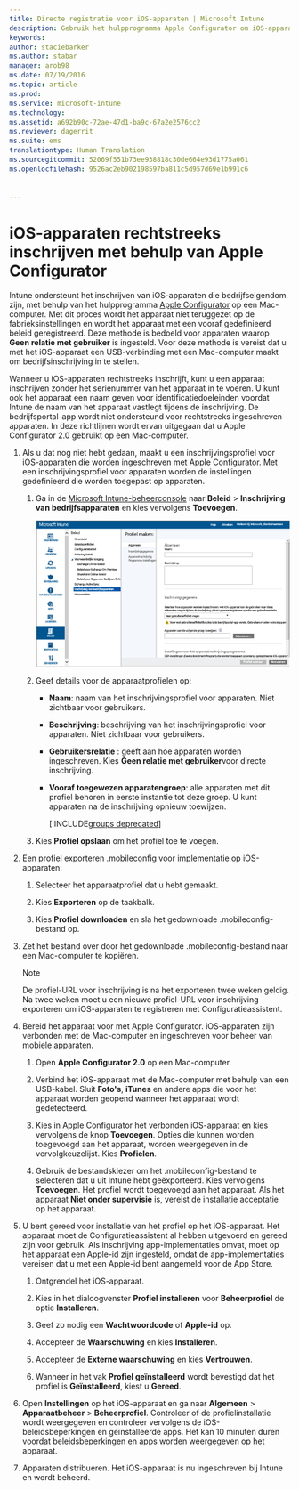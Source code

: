 ```yaml
---
title: Directe registratie voor iOS-apparaten | Microsoft Intune
description: Gebruik het hulpprogramma Apple Configurator om iOS-apparaten in bedrijfseigendom rechtstreeks in te schrijven met een vooraf gedefinieerde beleid door ze via een USB-poort verbinding te laten maken met een Mac-computer.
keywords: 
author: staciebarker
ms.author: stabar
manager: arob98
ms.date: 07/19/2016
ms.topic: article
ms.prod: 
ms.service: microsoft-intune
ms.technology: 
ms.assetid: a692b90c-72ae-47d1-ba9c-67a2e2576cc2
ms.reviewer: dagerrit
ms.suite: ems
translationtype: Human Translation
ms.sourcegitcommit: 52069f551b73ee938818c30de664e93d1775a061
ms.openlocfilehash: 9526ac2eb902198597ba811c5d957d69e1b991c6


---
```


# <a name="directly-enroll-ios-devices-by-using-apple-configurator"></a>iOS-apparaten rechtstreeks inschrijven met behulp van Apple Configurator
Intune ondersteunt het inschrijven van iOS-apparaten die bedrijfseigendom zijn, met behulp van het hulpprogramma [Apple Configurator](http://go.microsoft.com/fwlink/?LinkId=518017) op een Mac-computer. Met dit proces wordt het apparaat niet teruggezet op de fabrieksinstellingen en wordt het apparaat met een vooraf gedefinieerd beleid geregistreerd. Deze methode is bedoeld voor apparaten waarop **Geen relatie met gebruiker** is ingesteld. Voor deze methode is vereist dat u met het iOS-apparaat een USB-verbinding met een Mac-computer maakt om bedrijfsinschrijving in te stellen.

Wanneer u iOS-apparaten rechtstreeks inschrijft, kunt u een apparaat inschrijven zonder het serienummer van het apparaat in te voeren. U kunt ook het apparaat een naam geven voor identificatiedoeleinden voordat Intune de naam van het apparaat vastlegt tijdens de inschrijving. De bedrijfsportal-app wordt niet ondersteund voor rechtstreeks ingeschreven apparaten. In deze richtlijnen wordt ervan uitgegaan dat u Apple Configurator 2.0 gebruikt op een Mac-computer.

1.  Als u dat nog niet hebt gedaan, maakt u een inschrijvingsprofiel voor iOS-apparaten die worden ingeschreven met Apple Configurator. Met een inschrijvingsprofiel voor apparaten worden de instellingen gedefinieerd die worden toegepast op apparaten.

    1.  Ga in de [Microsoft Intune-beheerconsole](http://manage.microsoft.com) naar **Beleid** &gt; **Inschrijving van bedrijfsapparaten** en kies vervolgens **Toevoegen**.

        ![De pagina Inschrijvingsprofiel voor apparaten maken](../media/pol-sa-corp-enroll.png)

    2.  Geef details voor de apparaatprofielen op:

        -   **Naam**: naam van het inschrijvingsprofiel voor apparaten. Niet zichtbaar voor gebruikers.

        -   **Beschrijving**: beschrijving van het inschrijvingsprofiel voor apparaten. Niet zichtbaar voor gebruikers.

        -   **Gebruikersrelatie** : geeft aan hoe apparaten worden ingeschreven. Kies **Geen relatie met gebruiker**voor directe inschrijving.

        -   **Vooraf toegewezen apparatengroep**: alle apparaten met dit profiel behoren in eerste instantie tot deze groep. U kunt apparaten na de inschrijving opnieuw toewijzen.

            [!INCLUDE[groups deprecated](../includes/group-deprecation.md)]

    3.  Kies **Profiel opslaan** om het profiel toe te voegen.

5.  Een profiel exporteren .mobileconfig voor implementatie op iOS-apparaten:

    1.   Selecteer het apparaatprofiel dat u hebt gemaakt.

    2.   Kies **Exporteren** op de taakbalk.

    3.   Kies **Profiel downloaden** en sla het gedownloade .mobileconfig-bestand op.

6.  Zet het bestand over door het gedownloade .mobileconfig-bestand naar een Mac-computer te kopiëren.
    > [!NOTE]
    > De profiel-URL voor inschrijving is na het exporteren twee weken geldig. Na twee weken moet u een nieuwe profiel-URL voor inschrijving exporteren om iOS-apparaten te registreren met Configuratieassistent.

7.  Bereid het apparaat voor met Apple Configurator. iOS-apparaten zijn verbonden met de Mac-computer en ingeschreven voor beheer van mobiele apparaten.

    1.  Open **Apple Configurator 2.0** op een Mac-computer.

    2.  Verbind het iOS-apparaat met de Mac-computer met behulp van een USB-kabel. Sluit **Foto's**, **iTunes** en andere apps die voor het apparaat worden geopend wanneer het apparaat wordt gedetecteerd.

    3.  Kies in Apple Configurator het verbonden iOS-apparaat en kies vervolgens de knop **Toevoegen**. Opties die kunnen worden toegevoegd aan het apparaat, worden weergegeven in de vervolgkeuzelijst. Kies **Profielen**.

    4.  Gebruik de bestandskiezer om het .mobileconfig-bestand te selecteren dat u uit Intune hebt geëxporteerd. Kies vervolgens **Toevoegen**. Het profiel wordt toegevoegd aan het apparaat.  Als het apparaat **Niet onder supervisie** is, vereist de installatie acceptatie op het apparaat.

8.  U bent gereed voor installatie van het profiel op het iOS-apparaat. Het apparaat moet de Configuratieassistent al hebben uitgevoerd en gereed zijn voor gebruik. Als inschrijving app-implementaties omvat, moet op het apparaat een Apple-id zijn ingesteld, omdat de app-implementaties vereisen dat u met een Apple-id bent aangemeld voor de App Store.

    1.  Ontgrendel het iOS-apparaat.

    2.  Kies in het dialoogvenster **Profiel installeren** voor **Beheerprofiel** de optie **Installeren**.

    3.  Geef zo nodig een **Wachtwoordcode** of **Apple-id** op.

    4.  Accepteer de **Waarschuwing** en kies **Installeren**.

    5.  Accepteer de **Externe waarschuwing** en kies **Vertrouwen**.

    6.  Wanneer in het vak **Profiel geïnstalleerd** wordt bevestigd dat het profiel is **Geïnstalleerd**, kiest u **Gereed**.

9.  Open **Instellingen** op het iOS-apparaat en ga naar **Algemeen** &gt; **Apparaatbeheer** &gt; **Beheerprofiel**. Controleer of de profielinstallatie wordt weergegeven en controleer vervolgens de iOS-beleidsbeperkingen en geïnstalleerde apps. Het kan 10 minuten duren voordat beleidsbeperkingen en apps worden weergegeven op het apparaat.

10.  Apparaten distribueren. Het iOS-apparaat is nu ingeschreven bij Intune en wordt beheerd.



<!--HONumber=Oct16_HO3-->


